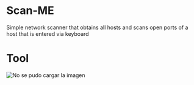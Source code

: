 # Scan-ME
Simple network scanner that obtains all hosts and scans open ports of a host that is entered via keyboard

# Tool
![No se pudo cargar la imagen](https://github.com/oXmars/Scan-ME/blob/main/tool.jpeg)
